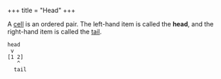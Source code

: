 +++
title = "Head"
+++

A [cell](/glossary/cell) is an ordered pair. The left-hand item is called the **head**, and the right-hand item is called the [tail](/glossary/tail).

```
head
 v 
[1 2]
   ^
  tail
```
